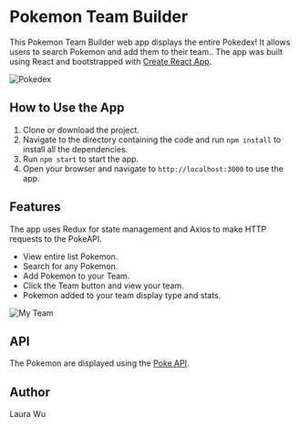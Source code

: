 # Pokemon Team Builder

This Pokemon Team Builder web app displays the entire Pokedex! It allows users to search Pokemon and add them to their team.. The app was built using React and bootstrapped with [Create React App](https://github.com/facebook/create-react-app).

![Pokedex](https://github.com/leemaiwu/React-Pokemon-Team-Builder/blob/main/readme_img/Screenshot%202023-04-21%20at%206.57.32%20PM.png?raw=true)

## How to Use the App

1. Clone or download the project.
2. Navigate to the directory containing the code and run `npm install` to install all the dependencies.
3. Run `npm start` to start the app.
4. Open your browser and navigate to `http://localhost:3000` to use the app.

## Features

The app uses Redux for state management and Axios to make HTTP requests to the PokeAPI.

- View entire list Pokemon.
- Search for any Pokemon.
- Add Pokemon to your Team.
- Click the Team button and view your team.
- Pokemon added to your team display type and stats.

![My Team](https://github.com/leemaiwu/React-Pokemon-Team-Builder/blob/main/readme_img/Screenshot%202023-04-21%20at%206.58.30%20PM.png?raw=true)

## API

The Pokemon are displayed using the [Poke API](https://pokeapi.co/).

## Author

Laura Wu